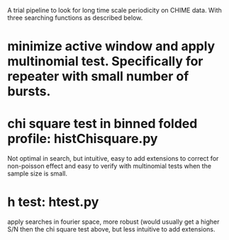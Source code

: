 A trial pipeline to look for long time scale periodicity on CHIME data. With three searching functions as described below.

# minimize active window and apply multinomial test. Specifically for repeater with small number of bursts.


# chi square test in binned folded profile: histChisquare.py
Not optimal in search, but intuitive, easy to add extensions to correct for non-poisson effect and easy to verify with multinomial tests when the sample size is small.

# h test:  htest.py 
apply searches in fourier space, more robust (would usually get a higher S/N then the chi square test above, but less intuitive to add extensions.  
